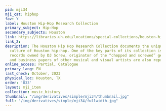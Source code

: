 ```yaml
---
pid: mji34
mji_cat: hiphop
fav: Y
label: Houston Hip-Hop Research Collection
primary_subject: Hip-Hop
secondary_subjects: Houston
link: https://libraries.uh.edu/locations/special-collections/houston-hip-hop/
link_2: 
desription: The Houston Hip Hop Research Collection documents the unique music and
  culture of Houston hip-hop. One of the key parts of its collection is 1,500 vinyl
  records owned by DJ Screw, originator of the “chopped and screwed” genre. The personal
  and business papers of other musical and visual artists are also represented.
online_access: Partial, Catalogue
primary_lang: EN
last_check: October, 2023
physical_loc: Houston, TX
order: '033'
layout: mji_item
collection: music_history
thumbnail: "/img/derivatives/simple/mji34/thumbnail.jpg"
full: "/img/derivatives/simple/mji34/fullwidth.jpg"
---
```

